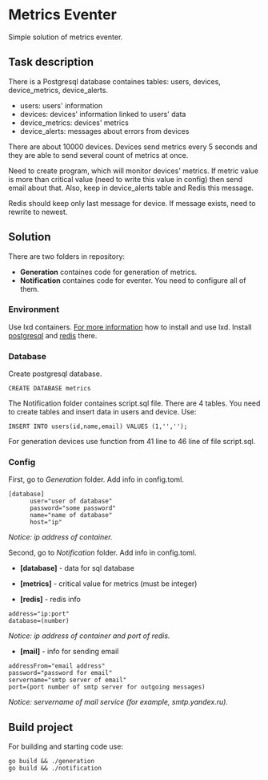 # Metrics Eventer

Simple solution of metrics eventer.

## Task description

There is a Postgresql database containes tables: users, devices, device_metrics, device_alerts. 

* users: users' information
* devices: devices' information linked to users' data
* device_metrics: devices' metrics
* device_alerts: messages about errors from devices

There are about 10000 devices. 
Devices send metrics every 5 seconds and they are able to send several count of metrics at once.

Need to create program, which will monitor devices' metrics.
If metric value is more than critical value (need to write this value in config) then send email about that.
Also, keep in device_alerts table and Redis this message. 

Redis should keep only last message for device.
If message exists, need to rewrite to newest. 

## Solution

There are two folders in repository:
* **Generation** containes code for generation of metrics.
* **Notification** containes code for eventer. 
You need to configure all of them.

### Environment
Use lxd containers. [For more information](https://linuxcontainers.org/lxd/getting-started-cli/) how to install and use lxd. 
Install [postgresql](https://wiki.postgresql.org/wiki/Detailed_installation_guides) and [redis](https://redis.io/topics/quickstart) there. 

### Database
Create postgresql database. 
```
CREATE DATABASE metrics
```
The Notification folder containes script.sql file. There are 4 tables.
You need to create tables and insert data in users and device. 
Use:
```
INSERT INTO users(id,name,email) VALUES (1,'','');
```
For generation devices use function from 41 line to 46 line of file script.sql.

### Config
First, go to *Generation* folder. Add info in config.toml. 
```
[database]
      user="user of database"
      password="some password"
      name="name of database"
      host="ip"
```
*Notice: ip address of container.*

Second, go to *Notification* folder. Add info in config.toml.

* **[database]** - data for sql database
* **[metrics]** - critical value for metrics (must be integer)

* **[redis]** - redis info 
```
address="ip:port"
database=(number)
```
*Notice: ip address of container and port of redis.*

* **[mail]** - info for sending email
```
addressFrom="email address"
password="password for email"
servername="smtp server of email"
port=(port number of smtp server for outgoing messages)
```
*Notice: servername of mail service (for example, smtp.yandex.ru).*

## Build project
For building and starting code use:
```
go build && ./generation
go build && ./notification
```
